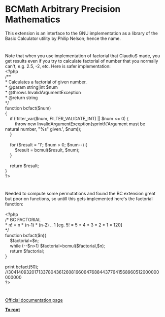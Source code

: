 # BCMath Arbitrary Precision Mathematics




<div class="phpcode"><span class="html">
This extension is an interface to the GNU implementation as a library of the Basic Calculator utility by Philip Nelson; hence the name.</span>
</div>
  

#


<div class="phpcode"><span class="html">
Note that when you use implementation of factorial that ClaudiuS made, you get results even if you try to calculate factorial of number that you normally can&apos;t, e.g. 2.5, -2, etc. Here is safer implementation:<br><span class="default">&lt;?php<br></span><span class="comment">/**<br> * Calculates a factorial of given number.<br> * @param string|int $num<br> * @throws InvalidArgumentException<br> * @return string<br> */<br></span><span class="keyword">function </span><span class="default">bcfact</span><span class="keyword">(</span><span class="default">$num</span><span class="keyword">)<br>{<br>&#xA0; &#xA0; if (!</span><span class="default">filter_var</span><span class="keyword">(</span><span class="default">$num</span><span class="keyword">, </span><span class="default">FILTER_VALIDATE_INT</span><span class="keyword">) || </span><span class="default">$num </span><span class="keyword">&lt;= </span><span class="default">0</span><span class="keyword">) {<br>&#xA0; &#xA0; &#xA0; &#xA0; throw new </span><span class="default">InvalidArgumentException</span><span class="keyword">(</span><span class="default">sprintf</span><span class="keyword">(</span><span class="string">&apos;Argument must be natural number, &quot;%s&quot; given.&apos;</span><span class="keyword">, </span><span class="default">$num</span><span class="keyword">));<br>&#xA0; &#xA0; }<br><br>&#xA0; &#xA0; for (</span><span class="default">$result </span><span class="keyword">= </span><span class="string">&apos;1&apos;</span><span class="keyword">; </span><span class="default">$num </span><span class="keyword">&gt; </span><span class="default">0</span><span class="keyword">; </span><span class="default">$num</span><span class="keyword">--) {<br>&#xA0; &#xA0; &#xA0; &#xA0; </span><span class="default">$result </span><span class="keyword">= </span><span class="default">bcmul</span><span class="keyword">(</span><span class="default">$result</span><span class="keyword">, </span><span class="default">$num</span><span class="keyword">);<br>&#xA0; &#xA0; }<br><br>&#xA0; &#xA0; return </span><span class="default">$result</span><span class="keyword">;<br>}<br></span><span class="default">?&gt;</span>
</span>
</div>
  

#


<div class="phpcode"><span class="html">
Needed to compute some permutations and found the BC extension great but poor on functions, so untill this gets implemented here&apos;s the factorial function:<br><br><span class="default">&lt;?php<br></span><span class="comment">/* BC FACTORIAL<br> * n! = n * (n-1) * (n-2) .. 1 [eg. 5! = 5 * 4 * 3 * 2 * 1 = 120]<br> */<br></span><span class="keyword">function </span><span class="default">bcfact</span><span class="keyword">(</span><span class="default">$n</span><span class="keyword">){<br>&#xA0; &#xA0; </span><span class="default">$factorial</span><span class="keyword">=</span><span class="default">$n</span><span class="keyword">;<br>&#xA0; &#xA0; while (--</span><span class="default">$n</span><span class="keyword">&gt;</span><span class="default">1</span><span class="keyword">) </span><span class="default">$factorial</span><span class="keyword">=</span><span class="default">bcmul</span><span class="keyword">(</span><span class="default">$factorial</span><span class="keyword">,</span><span class="default">$n</span><span class="keyword">);<br>&#xA0; &#xA0; return </span><span class="default">$factorial</span><span class="keyword">;<br>}<br><br>print </span><span class="default">bcfact</span><span class="keyword">(</span><span class="default">50</span><span class="keyword">); <br></span><span class="comment">//30414093201713378043612608166064768844377641568960512000000000000<br></span><span class="default">?&gt;</span>
</span>
</div>
  

#

[Official documentation page](https://www.php.net/manual/en/book.bc.php)

**[To root](/README.md)**